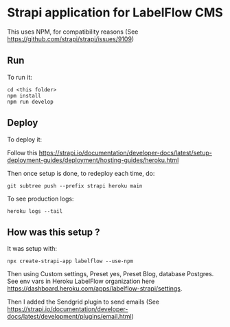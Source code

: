 # Strapi application for LabelFlow CMS

This uses NPM, for compatibility reasons (See https://github.com/strapi/strapi/issues/9109)

## Run

To run it:

```text
cd <this folder>
npm install
npm run develop
```

## Deploy

To deploy it:

Follow this https://strapi.io/documentation/developer-docs/latest/setup-deployment-guides/deployment/hosting-guides/heroku.html

Then once setup is done, to redeploy each time, do:

```text
git subtree push --prefix strapi heroku main
```

To see production logs:

```text
heroku logs --tail 
```

## How was this setup ?

It was setup with:

```text
npx create-strapi-app labelflow --use-npm
```

Then using Custom settings, Preset yes, Preset Blog, database Postgres. See env vars in Heroku LabelFlow organization here https://dashboard.heroku.com/apps/labelflow-strapi/settings.

Then I added the Sendgrid plugin to send emails (See https://strapi.io/documentation/developer-docs/latest/development/plugins/email.html)
